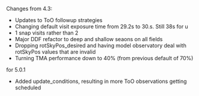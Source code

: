 

Changes from 4.3:

* Updates to ToO followup strategies
* Changing default visit exposure time from 29.2s to 30.s. Still 38s for u
* 1 snap visits rather than 2
* Major DDF refactor to deep and shallow seaons on all fields
* Dropping rotSkyPos_desired and having model observatory deal with rotSkyPos values that are invalid
* Turning TMA performance down to 40% (from previous default of 70%)

for 5.0.1

 * Added update_conditions, resulting in more ToO observations getting scheduled